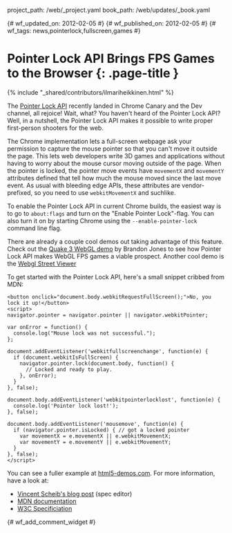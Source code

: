 project_path: /web/_project.yaml
book_path: /web/updates/_book.yaml

{# wf_updated_on: 2012-02-05 #}
{# wf_published_on: 2012-02-05 #}
{# wf_tags: news,pointerlock,fullscreen,games #}

# Pointer Lock API Brings FPS Games to the Browser {: .page-title }

{% include "_shared/contributors/ilmariheikkinen.html" %}


The [Pointer Lock API](http://dvcs.w3.org/hg/pointerlock/raw-file/default/index.html) recently landed in Chrome Canary and the Dev channel, all rejoice! Wait, what? You haven't heard of the Pointer Lock API? Well, in a nutshell, the Pointer Lock API makes it possible to write proper first-person shooters for the web.

The Chrome implementation lets a full-screen webpage ask your permission to capture the mouse pointer so that you can't move it outside the page. This lets web developers write 3D games and applications without having to worry about the mouse cursor moving outside of the page. When the pointer is locked, the pointer move events have `movementX` and `movementY` attributes defined that tell how much the mouse moved since the last move event. As usual with bleeding edge APIs, these attributes are vendor-prefixed, so you need to use `webkitMovementX` and suchlike.

To enable the Pointer Lock API in current Chrome builds, the easiest way is to go to `about:flags` and turn on the "Enable Pointer Lock"-flag. You can also turn it on by starting Chrome using the `--enable-pointer-lock` command line flag.

There are already a couple cool demos out taking advantage of this feature. Check out the [Quake 3 WebGL demo](http://media.tojicode.com/q3bsp/) by Brandon Jones to see how Pointer Lock API makes WebGL FPS games a viable prospect. Another cool demo is the [Webgl Street Viewer](http://www.clicktorelease.com/code/street/)

To get started with the Pointer Lock API, here's a small snippet cribbed from MDN:


    <button onclick="document.body.webkitRequestFullScreen();">No, you lock it up!</button>
    <script>
    navigator.pointer = navigator.pointer || navigator.webkitPointer;
    
    var onError = function() {
      console.log("Mouse lock was not successful.");
    };
    
    document.addEventListener('webkitfullscreenchange', function(e) {
      if (document.webkitIsFullScreen) {
        navigator.pointer.lock(document.body, function() {
          // Locked and ready to play.
        }, onError);
      }
    }, false);
    
    document.body.addEventListener('webkitpointerlocklost', function(e) {
      console.log('Pointer lock lost!');
    }, false);
    
    document.body.addEventListener('mousemove', function(e) {
      if (navigator.pointer.isLocked) { // got a locked pointer
        var movementX = e.movementX || e.webkitMovementX;
        var movementY = e.movementY || e.webkitMovementY;
      }
    }, false);
    </script>
    

You can see a fuller example at [html5-demos.com](http://html5-demos.appspot.com/static/html5-therealbleedingedge/demos/mouselock.html). For more information, have a look at:

- [Vincent Scheib's blog post](http://beautifulpixels.blogspot.com/2012/01/javascript-pointer-lock-mouse-lock-in.html) (spec editor)
- [MDN documentation](https://developer.mozilla.org/en/API/Mouse_Lock_API)
- [W3C Specificiation](http://dvcs.w3.org/hg/pointerlock/raw-file/default/index.html)


{# wf_add_comment_widget #}

